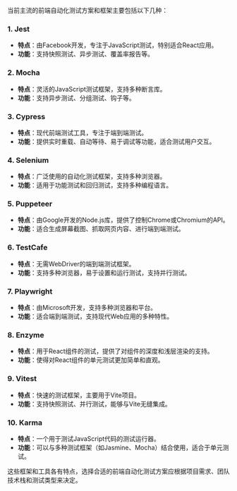 当前主流的前端自动化测试方案和框架主要包括以下几种：

### 1. **Jest**
   - **特点**：由Facebook开发，专注于JavaScript测试，特别适合React应用。
   - **功能**：支持快照测试、异步测试、覆盖率报告等。

### 2. **Mocha**
   - **特点**：灵活的JavaScript测试框架，支持多种断言库。
   - **功能**：支持异步测试、分组测试、钩子等。

### 3. **Cypress**
   - **特点**：现代前端测试工具，专注于端到端测试。
   - **功能**：提供实时重载、自动等待、易于调试等功能，适合测试用户交互。

### 4. **Selenium**
   - **特点**：广泛使用的自动化测试框架，支持多种浏览器。
   - **功能**：适用于功能测试和回归测试，支持多种编程语言。

### 5. **Puppeteer**
   - **特点**：由Google开发的Node.js库，提供了控制Chrome或Chromium的API。
   - **功能**：适合生成屏幕截图、抓取网页内容、进行端到端测试。

### 6. **TestCafe**
   - **特点**：无需WebDriver的端到端测试框架。
   - **功能**：支持多种浏览器，易于设置和运行测试，支持并行测试。

### 7. **Playwright**
   - **特点**：由Microsoft开发，支持多种浏览器和平台。
   - **功能**：适合端到端测试，支持现代Web应用的多种特性。

### 8. **Enzyme**
   - **特点**：用于React组件的测试，提供了对组件的深度和浅层渲染的支持。
   - **功能**：使得对React组件的单元测试更加简单和直观。

### 9. **Vitest**
   - **特点**：快速的测试框架，主要用于Vite项目。
   - **功能**：支持快照测试、并行测试，能够与Vite无缝集成。

### 10. **Karma**
   - **特点**：一个用于测试JavaScript代码的测试运行器。
   - **功能**：可以与多种测试框架（如Jasmine、Mocha）结合使用，适合于单元测试。

这些框架和工具各有特点，选择合适的前端自动化测试方案应根据项目需求、团队技术栈和测试类型来决定。